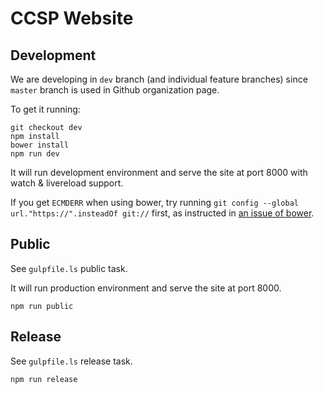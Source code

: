 CCSP Website
============

Development
----------

We are developing in `dev` branch (and individual feature branches) since `master` branch is used in Github organization page.

To get it running:

```
git checkout dev
npm install
bower install
npm run dev
```

It will run development environment and serve the site at port 8000 with watch & livereload support.

If you get `ECMDERR` when using bower, try running `git config --global url."https://".insteadOf git://` first, as instructed in [an issue of bower](https://github.com/bower/bower/issues/713#issuecomment-27484926).

Public
----------
See `gulpfile.ls` public task.

It will run production environment and serve the site at port 8000.

```
npm run public
```

Release
----------

See `gulpfile.ls` release task.

```
npm run release
```
